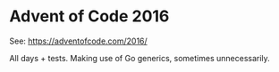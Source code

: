 # Advent of Code 2016

See: <https://adventofcode.com/2016/>

All days + tests.
Making use of Go generics, sometimes unnecessarily.
